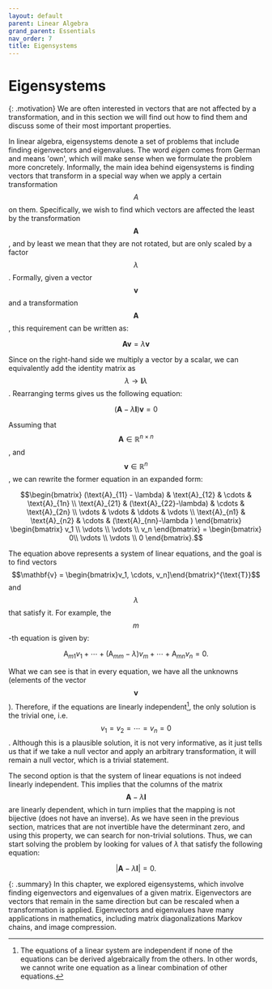```yaml
---
layout: default
parent: Linear Algebra
grand_parent: Essentials
nav_order: 7
title: Eigensystems
---
```


# Eigensystems

{: .motivation}
We are often interested in vectors that are not affected by a transformation, and in this section we will find out how to find them and discuss some of their most important properties.

In linear algebra, eigensystems denote a set of problems that include finding eigenvectors and eigenvalues. 
The word _eigen_ comes from German and means 'own', which will make sense when we formulate the problem more concretely. 
Informally, the main idea behind eigensystems is finding vectors that transform in a special way when we apply a certain 
transformation $$A$$ on them. Specifically, we wish to find which vectors are affected the least by the transformation 
$$\mathbf{A}$$, and by least we mean that they are not rotated, but are only scaled by a factor $$\lambda$$. 
Formally, given a vector $$\mathbf{v}$$ and a transformation $$\mathbf{A}$$, this requirement can be written as:

$$\mathbf{A}\mathbf{v} = \lambda \mathbf{v}$$

Since on the right-hand side we multiply a vector by a scalar, we can equivalently add the identity matrix as 
$$\lambda \rightarrow \mathbf{I}\lambda$$. Rearranging terms gives us the following equation:

$$\left( \mathbf{A} -\lambda \mathbf{I}\right)\mathbf{v} = 0$$

Assuming that $$\mathbf{A}\in \mathbb{R}^{n\times n}$$, and $$\mathbf{v}\in \mathbb{R}^n$$, we can rewrite the former 
equation in an expanded form:


$$\begin{bmatrix}
   (\text{A}_{11} - \lambda) & \text{A}_{12} & \cdots & \text{A}_{1n} \\
   \text{A}_{21} & (\text{A}_{22}-\lambda) & \cdots & \text{A}_{2n} \\
   \vdots  & \vdots  & \ddots & \vdots  \\
   \text{A}_{n1} & \text{A}_{n2} & \cdots & (\text{A}_{nn}-\lambda )
 \end{bmatrix}
  \begin{bmatrix}
 v_1 \\
 \vdots \\
 \vdots \\
 v_n
 \end{bmatrix} =   \begin{bmatrix}
 0\\
 \vdots \\
 \vdots \\
 0
 \end{bmatrix}.$$

The equation above represents a system of linear equations, and the goal is to find vectors $$\mathbf{v} = \begin{bmatrix}v_1, \cdots, v_n]\end{bmatrix}^{\text{T}}$$ 
and $$\lambda$$ that satisfy it. For example, the $$m$$-th equation is given by:

$$\text{A}_{m1} v_1 + \cdots + \left(\text{A}_{mm}-\lambda\right) v_m + \cdots + \text{A}_{mn}v_n = 0.$$

What we can see is that in every equation, we have all the unknowns (elements of the vector $$\mathbf{v}$$). 
Therefore, if the equations are linearly independent[^1], the only solution is the trivial one, i.e. 
$$v_1 = v_2 = \cdots = v_n = 0$$. Although this is a plausible solution, it is not very informative, 
as it just tells us that if we take a null vector and apply an arbitrary transformation, it will remain a null vector, 
which is a trivial statement. 

The second option is that the system of linear equations is not indeed linearly independent. This implies that the 
columns of the matrix $$\mathbf{A} -\lambda \mathbf{I}$$ are linearly dependent, which in turn implies that the mapping 
is not bijective (does not have an inverse). As we have seen in the previous section, matrices that are not invertible 
have the determinant zero, and using this property, we can search for non-trivial solutions. Thus, we can start solving 
the problem by looking for values of $\lambda$ that satisfy the following equation:

$$\left| \mathbf{A} -\lambda \mathbf{I}\right| = 0.$$

{: .summary}
In this chapter, we explored eigensystems, which involve finding eigenvectors and eigenvalues of a given matrix. Eigenvectors are vectors that remain in the same direction but can be rescaled when a transformation is applied. Eigenvectors and eigenvalues have many applications in mathematics, including matrix diagonalizations Markov chains, and image compression. 

[^1]: The equations of a linear system are independent if none of the equations can be derived algebraically from the others. In other words, we cannot write one equation as a linear combination of other equations.